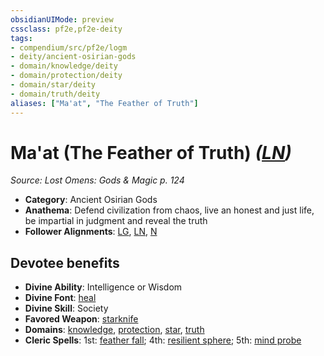 ```yaml
---
obsidianUIMode: preview
cssclass: pf2e,pf2e-deity
tags:
- compendium/src/pf2e/logm
- deity/ancient-osirian-gods
- domain/knowledge/deity
- domain/protection/deity
- domain/star/deity
- domain/truth/deity
aliases: ["Ma'at", "The Feather of Truth"]
---
```

# Ma'at (The Feather of Truth) *([LN](rules/traits/ln-b1.md "Lawful Neutral Alignment Trait"))*  
*Source: Lost Omens: Gods & Magic p. 124*  

- **Category**: Ancient Osirian Gods
- **Anathema**: Defend civilization from chaos, live an honest and just life, be impartial in judgment and reveal the truth
- **Follower Alignments**: [LG](rules/traits/lg-b1.md "Lawful Good Alignment Trait"), [LN](rules/traits/ln-b1.md "Lawful Neutral Alignment Trait"), [N](rules/traits/n-b1.md "Neutral Alignment Trait")

## Devotee benefits

- **Divine Ability**: Intelligence or Wisdom
- **Divine Font**: [heal](heal.md)
- **Divine Skill**: Society
- **Favored Weapon**: [starknife](starknife.md)
- **Domains**: [knowledge](Reference/Compendium/Setting/domains.md#Knowledge), [protection](Reference/Compendium/Setting/domains.md#Protection), [star](Reference/Compendium/Setting/domains.md#Star), [truth](Reference/Compendium/Setting/domains.md#Truth)
- **Cleric Spells**: 1st: [feather fall](feather-fall.md); 4th: [resilient sphere](resilient-sphere.md); 5th: [mind probe](mind-probe.md)